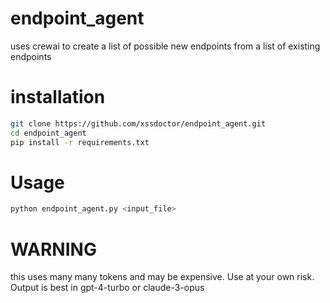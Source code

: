 # endpoint_agent
uses crewai to create a list of possible new endpoints from a list of existing endpoints

# installation
```bash
git clone https://github.com/xssdoctor/endpoint_agent.git
cd endpoint_agent
pip install -r requirements.txt
```

# Usage
```bash
python endpoint_agent.py <input_file>
``` 

# WARNING

this uses many many tokens and may be expensive. Use at your own risk. Output is best in gpt-4-turbo or claude-3-opus
